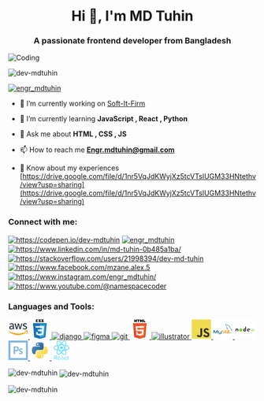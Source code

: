 
<h1 align="center">Hi 👋, I'm MD Tuhin</h1>
<h3 align="center">A passionate frontend developer from Bangladesh</h3>
<img src="https://i.pinimg.com/originals/b9/e4/96/b9e4960c1476c78043d499d975f86cdb.gif" alt="Coding" width="600px" align="Center" style="display: block; margin-left: auto; margin-right: auto;">

<p align="left"> <img src="https://komarev.com/ghpvc/?username=dev-mdtuhin&label=Profile%20views&color=0e75b6&style=flat" alt="dev-mdtuhin" /> </p>

<p align="left"> <a href="https://twitter.com/engr_mdtuhin" target="blank"><img src="https://img.shields.io/twitter/follow/engr_mdtuhin?logo=twitter&style=for-the-badge" alt="engr_mdtuhin" /></a> </p>

- 🔭 I’m currently working on [Soft-It-Firm](https://softitfirm.com/)

- 🌱 I’m currently learning **JavaScript , React , Python**

- 💬 Ask me about **HTML , CSS , JS**

- 📫 How to reach me **Engr.mdtuhin@gmail.com**

- 📄 Know about my experiences [https://drive.google.com/file/d/1nr5VqJdKWyjXz5tcVTsIUGM33HNtethv/view?usp=sharing](https://drive.google.com/file/d/1nr5VqJdKWyjXz5tcVTsIUGM33HNtethv/view?usp=sharing)

<h3 align="left">Connect with me:</h3>
<p align="left">
<a href="https://codepen.io/https://codepen.io/dev-mdtuhin" target="blank"><img align="center" src="https://raw.githubusercontent.com/rahuldkjain/github-profile-readme-generator/master/src/images/icons/Social/codepen.svg" alt="https://codepen.io/dev-mdtuhin" height="30" width="40" /></a>
<a href="https://twitter.com/engr_mdtuhin" target="blank"><img align="center" src="https://raw.githubusercontent.com/rahuldkjain/github-profile-readme-generator/master/src/images/icons/Social/twitter.svg" alt="engr_mdtuhin" height="30" width="40" /></a>
<a href="https://linkedin.com/in/https://www.linkedin.com/in/md-tuhin-0b485a1ba/" target="blank"><img align="center" src="https://raw.githubusercontent.com/rahuldkjain/github-profile-readme-generator/master/src/images/icons/Social/linked-in-alt.svg" alt="https://www.linkedin.com/in/md-tuhin-0b485a1ba/" height="30" width="40" /></a>
<a href="https://stackoverflow.com/users/https://stackoverflow.com/users/21998394/dev-md-tuhin" target="blank"><img align="center" src="https://raw.githubusercontent.com/rahuldkjain/github-profile-readme-generator/master/src/images/icons/Social/stack-overflow.svg" alt="https://stackoverflow.com/users/21998394/dev-md-tuhin" height="30" width="40" /></a>
<a href="https://fb.com/https://www.facebook.com/mzane.alex.5" target="blank"><img align="center" src="https://raw.githubusercontent.com/rahuldkjain/github-profile-readme-generator/master/src/images/icons/Social/facebook.svg" alt="https://www.facebook.com/mzane.alex.5" height="30" width="40" /></a>
<a href="https://instagram.com/https://www.instagram.com/engr_mdtuhin/" target="blank"><img align="center" src="https://raw.githubusercontent.com/rahuldkjain/github-profile-readme-generator/master/src/images/icons/Social/instagram.svg" alt="https://www.instagram.com/engr_mdtuhin/" height="30" width="40" /></a>
<a href="https://www.youtube.com/c/https://www.youtube.com/@namespacecoder" target="blank"><img align="center" src="https://raw.githubusercontent.com/rahuldkjain/github-profile-readme-generator/master/src/images/icons/Social/youtube.svg" alt="https://www.youtube.com/@namespacecoder" height="30" width="40" /></a>
</p>

<h3 align="left">Languages and Tools:</h3>
<p align="left"> <a href="https://aws.amazon.com" target="_blank" rel="noreferrer"> <img src="https://raw.githubusercontent.com/devicons/devicon/master/icons/amazonwebservices/amazonwebservices-original-wordmark.svg" alt="aws" width="40" height="40"/> </a> <a href="https://www.w3schools.com/css/" target="_blank" rel="noreferrer"> <img src="https://raw.githubusercontent.com/devicons/devicon/master/icons/css3/css3-original-wordmark.svg" alt="css3" width="40" height="40"/> </a> <a href="https://www.djangoproject.com/" target="_blank" rel="noreferrer"> <img src="https://cdn.worldvectorlogo.com/logos/django.svg" alt="django" width="40" height="40"/> </a> <a href="https://www.figma.com/" target="_blank" rel="noreferrer"> <img src="https://www.vectorlogo.zone/logos/figma/figma-icon.svg" alt="figma" width="40" height="40"/> </a> <a href="https://git-scm.com/" target="_blank" rel="noreferrer"> <img src="https://www.vectorlogo.zone/logos/git-scm/git-scm-icon.svg" alt="git" width="40" height="40"/> </a> <a href="https://www.w3.org/html/" target="_blank" rel="noreferrer"> <img src="https://raw.githubusercontent.com/devicons/devicon/master/icons/html5/html5-original-wordmark.svg" alt="html5" width="40" height="40"/> </a> <a href="https://www.adobe.com/in/products/illustrator.html" target="_blank" rel="noreferrer"> <img src="https://www.vectorlogo.zone/logos/adobe_illustrator/adobe_illustrator-icon.svg" alt="illustrator" width="40" height="40"/> </a> <a href="https://developer.mozilla.org/en-US/docs/Web/JavaScript" target="_blank" rel="noreferrer"> <img src="https://raw.githubusercontent.com/devicons/devicon/master/icons/javascript/javascript-original.svg" alt="javascript" width="40" height="40"/> </a> <a href="https://www.mysql.com/" target="_blank" rel="noreferrer"> <img src="https://raw.githubusercontent.com/devicons/devicon/master/icons/mysql/mysql-original-wordmark.svg" alt="mysql" width="40" height="40"/> </a> <a href="https://nodejs.org" target="_blank" rel="noreferrer"> <img src="https://raw.githubusercontent.com/devicons/devicon/master/icons/nodejs/nodejs-original-wordmark.svg" alt="nodejs" width="40" height="40"/> </a> <a href="https://www.photoshop.com/en" target="_blank" rel="noreferrer"> <img src="https://raw.githubusercontent.com/devicons/devicon/master/icons/photoshop/photoshop-line.svg" alt="photoshop" width="40" height="40"/> </a> <a href="https://www.python.org" target="_blank" rel="noreferrer"> <img src="https://raw.githubusercontent.com/devicons/devicon/master/icons/python/python-original.svg" alt="python" width="40" height="40"/> </a> <a href="https://reactjs.org/" target="_blank" rel="noreferrer"> <img src="https://raw.githubusercontent.com/devicons/devicon/master/icons/react/react-original-wordmark.svg" alt="react" width="40" height="40"/> </a> </p>

<p><img align="left" src="https://github-readme-stats.vercel.app/api/top-langs?username=dev-mdtuhin&show_icons=true&locale=en&layout=compact" alt="dev-mdtuhin" /></p>

<p>&nbsp;<img align="center" src="https://github-readme-stats.vercel.app/api?username=dev-mdtuhin&show_icons=true&locale=en" alt="dev-mdtuhin" /></p>

<p><img align="center" src="https://github-readme-streak-stats.herokuapp.com/?user=dev-mdtuhin&" alt="dev-mdtuhin" /></p>
